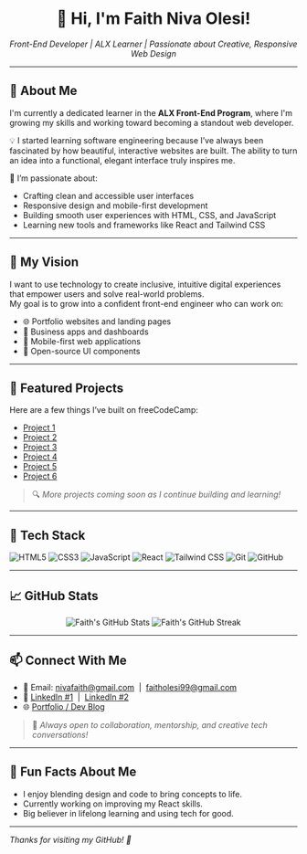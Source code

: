 <!-- GitHub README for Niva Faith -->

<h1 align="center">👋 Hi, I'm Faith Niva Olesi!</h1>
<p align="center"><i>Front-End Developer | ALX Learner | Passionate about Creative, Responsive Web Design</i></p>

---

## 🚀 About Me

I'm currently a dedicated learner in the <b>ALX Front-End Program</b>, where I'm growing my skills and working toward becoming a standout web developer.

💡 I started learning software engineering because I’ve always been fascinated by how beautiful, interactive websites are built. The ability to turn an idea into a functional, elegant interface truly inspires me.

🌟 I’m passionate about:
- Crafting clean and accessible user interfaces
- Responsive design and mobile-first development
- Building smooth user experiences with HTML, CSS, and JavaScript
- Learning new tools and frameworks like React and Tailwind CSS

---

## 🎯 My Vision

I want to use technology to create inclusive, intuitive digital experiences that empower users and solve real-world problems.  
My goal is to grow into a confident front-end engineer who can work on:
- 🌐 Portfolio websites and landing pages
- 💼 Business apps and dashboards
- 📱 Mobile-first web applications
- 🧩 Open-source UI components

---

## 💼 Featured Projects

Here are a few things I’ve built on freeCodeCamp:

- [Project 1](https://www.freecodecamp.org/dac05962-b8e3-4a16-b9c3-70bc2860f3b7)
- [Project 2](https://www.freecodecamp.org/24b2cdbd-cadf-4e6c-8db1-2fac05705fa3)
- [Project 3](https://www.freecodecamp.org/428d4f95-b398-4381-b282-ed6a410fc3a6)
- [Project 4](https://www.freecodecamp.org/d8e4b000-a098-4350-ba71-3cc31b726a70)
- [Project 5](https://www.freecodecamp.org/deb584cf-fb9b-4881-985a-fd220ca02e0e)
- [Project 6](https://www.freecodecamp.org/09f2e84b-31cd-4968-be0b-bdb1d18e8082)

> 🔍 _More projects coming soon as I continue building and learning!_

---

## 🧰 Tech Stack

<p>
  <img alt="HTML5" src="https://img.shields.io/badge/HTML5-E34F26?logo=html5&logoColor=white" />
  <img alt="CSS3" src="https://img.shields.io/badge/CSS3-1572B6?logo=css3&logoColor=white" />
  <img alt="JavaScript" src="https://img.shields.io/badge/JavaScript-F7DF1E?logo=javascript&logoColor=black" />
  <img alt="React" src="https://img.shields.io/badge/React-61DAFB?logo=react&logoColor=black" />
  <img alt="Tailwind CSS" src="https://img.shields.io/badge/Tailwind-06B6D4?logo=tailwindcss&logoColor=white" />
  <img alt="Git" src="https://img.shields.io/badge/Git-F05032?logo=git&logoColor=white" />
  <img alt="GitHub" src="https://img.shields.io/badge/GitHub-181717?logo=github&logoColor=white" />
</p>

---

## 📈 GitHub Stats

<p align="center">
  <img alt="Faith's GitHub Stats" src="https://github-readme-stats.vercel.app/api?username=Faith-254-UI&show_icons=true&theme=radical" />
  <img alt="Faith's GitHub Streak" src="https://github-readme-streak-stats.herokuapp.com/?user=Faith-254-UI&theme=radical" />
</p>

---

## 📫 Connect With Me

- 📧 Email: nivafaith@gmail.com &nbsp;|&nbsp; faitholesi99@gmail.com
- 💼 [LinkedIn #1](https://www.linkedin.com/in/faitholesi591ab126b/) &nbsp;|&nbsp; [LinkedIn #2](https://www.linkedin.com/in/niva-faith-67a902346/)
- 🌐 [Portfolio / Dev Blog](https://sites.google.com/view/faith-niva-olesi/home)

> 💬 _Always open to collaboration, mentorship, and creative tech conversations!_

---

## 🎨 Fun Facts About Me

- I enjoy blending design and code to bring concepts to life.
- Currently working on improving my React skills.
- Big believer in lifelong learning and using tech for good.

---

_Thanks for visiting my GitHub! 🚀_

<!-- Faith-254-UI -->
